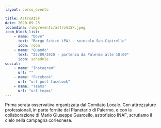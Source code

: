 ```yaml
---
layout: corso_evento

title: AstroAISF
date: 2020-09-25
locandina: /img/eventi/astroAISF.jpeg
icon_block_list:
    - name: "Dove"
      text: "Borgo Schirò (PA) - svincolo San Cipirello"
      icon: room
    - name: "Quando"
      text: "25/09/2020 - partenza da Palermo alle 18:00"
      icon: schedule
social:
    - name: "Instagram"
      url: ""
    - name: "Facebook"
      url: "url post facebook"
    - name: "Teams"
      url: "url teams"
---
```


Prima serata osservativa organizzata dal Comitato Locale. Con attrezzature professionali, in parte fornite dal Planetario di Palermo, e con la collaborazione di Mario Giuseppe Guarcello, astrofisico INAF, scrutiamo il cielo nella campagna corleonese.